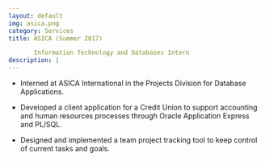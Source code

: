 ```yaml
---
layout: default
img: asica.png
category: Services
title: ASICA (Summer 2017)  

       Information Technology and Databases Intern
description: |
---
```

  * Interned at ASICA International in the Projects Division for Database Applications. 

  * Developed a client application for a Credit Union to support accounting and human resources processes through Oracle Application Express and PL/SQL.

  * Designed and implemented a team project tracking tool to keep control of current tasks and goals. 
